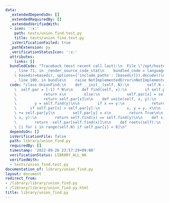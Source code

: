 ```yaml
---
data:
  _extendedDependsOn: []
  _extendedRequiredBy: []
  _extendedVerifiedWith:
  - icon: ':x:'
    path: tests/union_find.test.py
    title: tests/union_find.test.py
  _isVerificationFailed: true
  _pathExtension: py
  _verificationStatusIcon: ':x:'
  attributes:
    links: []
  bundledCode: "Traceback (most recent call last):\n  File \"/opt/hostedtoolcache/PyPy/3.7.13/x64/site-packages/onlinejudge_verify/documentation/build.py\"\
    , line 71, in _render_source_code_stat\n    bundled_code = language.bundle(stat.path,\
    \ basedir=basedir, options={'include_paths': [basedir]}).decode()\n  File \"/opt/hostedtoolcache/PyPy/3.7.13/x64/site-packages/onlinejudge_verify/languages/python.py\"\
    , line 100, in bundle\n    raise NotImplementedError\nNotImplementedError\n"
  code: "class UnionFind:\n    def __init__(self, N):\n        self.N = N\n      \
    \  self.par = [-1] * N\n\n    def find(self, x):\n        if self.par[x] < 0:\n\
    \            return x\n        else:\n            self.par[x] = self.find(self.par[x])\n\
    \            return self.par[x]\n\n    def unite(self, x, y):\n        x = self.find(x)\n\
    \        y = self.find(y)\n\n        if x == y:\n            return False\n  \
    \      if self.par[x] > self.par[y]:\n            x, y = y, x\n\n        self.par[x]\
    \ += self.par[y]\n        self.par[y] = x\n        return True\n\n    def same(self,\
    \ x, y):\n        return self.find(x) == self.find(y)\n\n    def size(self, x):\n\
    \        return -self.par[self.find(x)]\n\n    def roots(self):\n        return\
    \ [i for i in range(self.N) if self.par[i] < 0]\n"
  dependsOn: []
  isVerificationFile: false
  path: library/union_find.py
  requiredBy: []
  timestamp: '2022-09-26 23:57:29+09:00'
  verificationStatus: LIBRARY_ALL_WA
  verifiedWith:
  - tests/union_find.test.py
documentation_of: library/union_find.py
layout: document
redirect_from:
- /library/library/union_find.py
- /library/library/union_find.py.html
title: library/union_find.py
---
```


